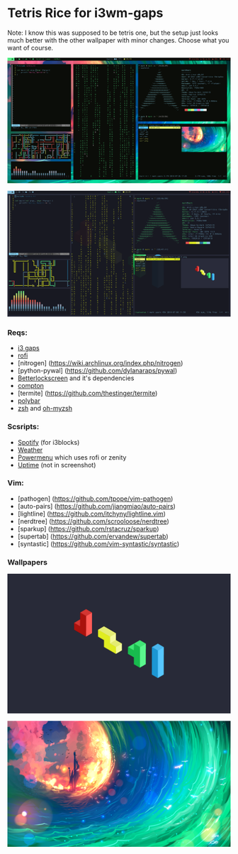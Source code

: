 # Tetris Rice for i3wm-gaps

Note: I know this was supposed to be tetris one, but the setup just looks much better with the other wallpaper with minor changes. Choose what you want of course.

![Screenshot](screenshot.png)

![Screenshot tetris](screenshot2.png)

### Reqs:
* [i3 gaps](https://github.com/Airblader/i3)
* [rofi](https://github.com/DaveDavenport/rofi)
* [nitrogen] (https://wiki.archlinux.org/index.php/nitrogen)
* [python-pywal] (https://github.com/dylanaraps/pywal)
* [Betterlockscreen](https://github.com/pavanjadhaw/betterlockscreen) and it's dependencies
* [compton](https://wiki.archlinux.org/index.php/Compton)
* [termite] (https://github.com/thestinger/termite)
* [polybar](https://github.com/jaagr/polybar)
* [zsh](https://wiki.archlinux.org/index.php/zsh) and [oh-myzsh](http://ohmyz.sh)


### Scsripts:
* [Spotify](https://github.com/firatakandere/i3blocks-spotify) (for i3blocks)
* [Weather](https://github.com/icemodding/i3/tree/master/scripts)
* [Powermenu](https://github.com/vivien/i3blocks-contrib/tree/master/shutdown_menu)
which uses rofi or zenity
* [Uptime](https://github.com/mohabaks/dotfiles/blob/master/config/polybar/.config/polybar/uptime) (not in screenshot)

### Vim:
* [pathogen] (https://github.com/tpope/vim-pathogen)
* [auto-pairs] (https://github.com/jiangmiao/auto-pairs)
* [lightline] (https://github.com/itchyny/lightline.vim)
* [nerdtree] (https://github.com/scrooloose/nerdtree)
* [sparkup] (https://github.com/rstacruz/sparkup)
* [supertab] (https://github.com/ervandew/supertab)
* [syntastic] (https://github.com/vim-syntastic/syntastic)


### Wallpapers
![tetris](wallpapers/tetris.png)

![waves](wallpapers/waves.png)
